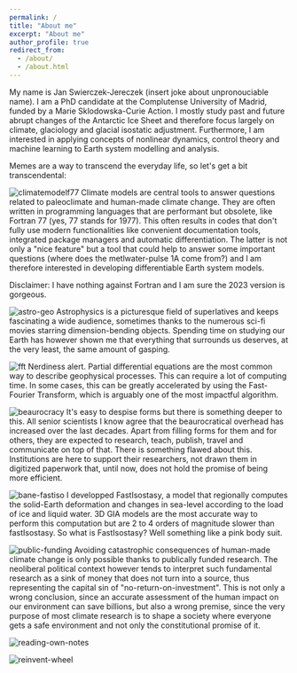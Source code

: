 ```yaml
---
permalink: /
title: "About me"
excerpt: "About me"
author_profile: true
redirect_from:
  - /about/
  - /about.html
---
```


My name is Jan Swierczek-Jereczek (insert joke about unpronouciable name). I am a PhD candidate at the Complutense University of Madrid, funded by a Marie Sklodowska-Curie Action. I mostly study past and future abrupt changes of the Antarctic Ice Sheet and therefore focus largely on climate, glaciology and glacial isostatic adjustment. Furthermore, I am interested in applying concepts of nonlinear dynamics, control theory and machine learning to Earth system modelling and analysis.

Memes are a way to transcend the everyday life, so let's get a bit transcendental:

![climatemodelf77](images/climatemodelf77.png)
Climate models are central tools to answer questions related to paleoclimate and human-made climate change. They are often written in programming languages that are performant but obsolete, like Fortran 77 (yes, 77 stands for 1977). This often results in codes that don't fully use modern functionalities like convenient documentation tools, integrated package managers and automatic differentiation. The latter is not only a "nice feature" but a tool that could help to answer some important questions (where does the metlwater-pulse 1A come from?) and I am therefore interested in developing differentiable Earth system models.

Disclaimer: I have nothing against Fortran and I am sure the 2023 version is gorgeous.

![astro-geo](images/astro-geo.png)
Astrophysics is a picturesque field of superlatives and keeps fascinating a wide audience, sometimes thanks to the numerous sci-fi movies starring dimension-bending objects. Spending time on studying our Earth has however shown me that everything that surrounds us deserves, at the very least, the same amount of gasping.

![fft](images/fft.png)
Nerdiness alert. Partial differential equations are the most common way to describe geophysical processes. This can require a lot of computing time. In some cases, this can be greatly accelerated by using the Fast-Fourier Transform, which is arguably one of the most impactful algorithm.

![beaurocracy](images/beaurocracy.png)
It's easy to despise forms but there is something deeper to this. All senior scientists I know agree that the beaurocratical overhead has increased over the last decades. Apart from filling forms for them and for others, they are expected to research, teach, publish, travel and communicate on top of that. There is something flawed about this. Institutions are here to support their researchers, not drawn them in digitized paperwork that, until now, does not hold the promise of being more efficient.

![bane-fastiso](images/bane-fastiso.png)
I developped FastIsostasy, a model that regionally computes the solid-Earth deformation and changes in sea-level according to the load of ice and liquid water. 3D GIA models are the most accurate way to perform this computation but are 2 to 4 orders of magnitude slower than fastIsostasy. So what is FastIsostasy? Well something like a pink body suit.

![public-funding](images/public-funding.png)
Avoiding catastrophic consequences of human-made climate change is only possible thanks to publically funded research. The neoliberal political context however tends to interpret such fundamental research as a sink of money that does not turn into a source, thus representing the capital sin of "no-return-on-investment". This is not only a wrong conclusion, since an accurate assessment of the human impact on our environment can save billions, but also a wrong premise, since the very purpose of most climate research is to shape a society where everyone gets a safe environment and not only the constitutional promise of it.


![reading-own-notes](images/reading-own-notes.png)


![reinvent-wheel](images/reinvent-wheel.png)
